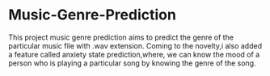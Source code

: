 # Music-Genre-Prediction
This project music genre prediction aims to predict the genre of the particular music file with .wav extension.
Coming to the novelty,i also added a feature called anxiety state prediction,where,
we can know the mood of a person who is playing a particular song by knowing the genre of the song.
